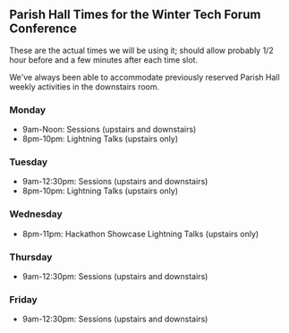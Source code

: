 ## Parish Hall Times for the Winter Tech Forum Conference

These are the actual times we will be using it; should allow probably 1/2 hour before and a few minutes after each time slot.

We've always been able to accommodate previously reserved Parish Hall weekly activities in the downstairs room.

### Monday
- 9am-Noon: Sessions (upstairs and downstairs)
- 8pm-10pm: Lightning Talks (upstairs only)

### Tuesday
- 9am-12:30pm: Sessions (upstairs and downstairs)
- 8pm-10pm: Lightning Talks (upstairs only)

### Wednesday
- 8pm-11pm: Hackathon Showcase Lightning Talks
  (upstairs only)

### Thursday
- 9am-12:30pm: Sessions (upstairs and downstairs)

### Friday
- 9am-12:30pm: Sessions (upstairs and downstairs)
